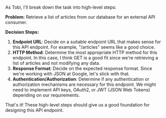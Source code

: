 As Tobi, I'll break down the task into high-level steps:

**Problem:** Retrieve a list of articles from our database for an external API consumer.

**Decision Steps:**

1. **Endpoint URL**: Decide on a suitable endpoint URL that makes sense for this API endpoint. For example, "/articles" seems like a good choice.
2. **HTTP Method**: Determine the most appropriate HTTP method for this endpoint. In this case, I think GET is a good fit since we're retrieving a list of articles and not modifying any data.
3. **Response Format**: Decide on the expected response format. Since we're working with JSON at Google, let's stick with that.
4. **Authentication/Authorization**: Determine if any authentication or authorization mechanisms are necessary for this endpoint. We might need to implement API keys, OAuth2, or JWT (JSON Web Tokens) depending on our requirements.

That's it! These high-level steps should give us a good foundation for designing this API endpoint.